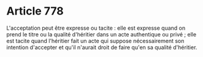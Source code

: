 # Article 778

L'acceptation peut être expresse ou tacite : elle est expresse quand on prend le titre ou la qualité d'héritier dans un acte authentique ou privé ; elle est tacite quand l'héritier fait un acte qui suppose nécessairement son intention d'accepter et qu'il n'aurait droit de faire qu'en sa qualité d'héritier.